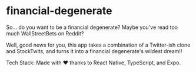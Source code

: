 # financial-degenerate
So... do you want to be a financial degenerate? Maybe you've read too much WallStreetBets on Reddit?

Well, good news for you, this app takes a combination of a Twitter-ish clone and StockTwits, and turns it into a financial degenerate's wildest dream!!

Tech Stack: Made with ❤️ thanks to React Native, TypeScript, and Expo.
